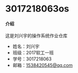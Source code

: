 # 3017218063os

#### 介绍
这是刘兴宇的操作系统作业仓库
- 姓名：刘兴宇
- 班级：2017软工一班
- 学号：3017218063
- 邮箱：1538420545@qq.com
